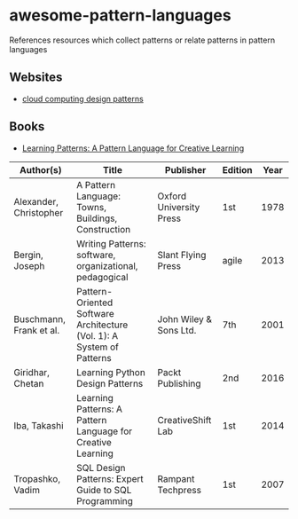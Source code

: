 # awesome-pattern-languages

References resources which collect patterns or relate patterns in pattern languages

## Websites

- [cloud computing design patterns](http://cloudpatterns.org/)

## Books

- [Learning Patterns: A Pattern Language for Creative Learning](https://www.amazon.com/Learning-Patterns-Language-Creative-Catalogue/dp/1312408855)

Author(s) | Title | Publisher | Edition | Year
--- | --- | --- | --- | ---
Alexander, Christopher | A Pattern Language: Towns, Buildings, Construction | Oxford University Press | 1st | 1978
Bergin, Joseph | Writing Patterns: software, organizational, pedagogical | Slant Flying Press | agile | 2013
Buschmann, Frank et al. | Pattern-Oriented Software Architecture (Vol. 1): A System of Patterns | John Wiley & Sons Ltd. | 7th | 2001
Giridhar, Chetan | Learning Python Design Patterns | Packt Publishing | 2nd | 2016
Iba, Takashi | Learning Patterns: A Pattern Language for Creative Learning | CreativeShift Lab | 1st | 2014
Tropashko, Vadim | SQL Design Patterns: Expert Guide to SQL Programming | Rampant Techpress | 1st | 2007
